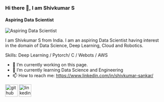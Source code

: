 ### Hi there 👋, I am Shivkumar S
#### Aspiring Data Scientist
![Aspiring Data Scientist](https://media.licdn.com/dms/image/D5616AQGzxsrJL7Hiaw/profile-displaybackgroundimage-shrink_350_1400/0/1669480720669?e=1689206400&v=beta&t=Ezq5G458J6L-hMKI4RKdVRqAKaitsHLDe-QGkmPwWxw)

I am Shivkumar S from India. I am an aspiring Data Scientist having interest in the domain of Data Science, Deep Learning, Cloud and Robotics.

Skills: Deep Learning / Pytorch/ C / Webots / AWS

- 🔭 I’m currently working on this page. 
- 🌱 I’m currently learning Data Science and Engineering 
- 📫 How to reach me: https://www.linkedin.com/in/shivkumar-sankar/ 


[<img src='https://cdn.jsdelivr.net/npm/simple-icons@3.0.1/icons/github.svg' alt='github' height='40'>](https://github.com/https://github.com/Shivkumar25)  [<img src='https://cdn.jsdelivr.net/npm/simple-icons@3.0.1/icons/linkedin.svg' alt='linkedin' height='40'>](https://www.linkedin.com/in/https://www.linkedin.com/in/shivkumar-sankar//)  


